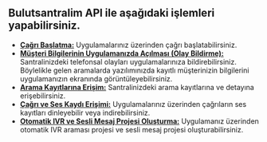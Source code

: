 **Bulutsantralim API ile aşağıdaki işlemleri yapabilirsiniz.**
----
* **[Çağrı Başlatma:](https://github.com/verimor/Bulutsantralim-API/blob/master/cagri_baslatma.md)** Uygulamalarınız üzerinden çağrı başlatabilirsiniz.
* **[Müşteri Bilgilerinin Uygulamanızda Açılması (Olay Bildirme):](https://github.com/verimor/Bulutsantralim-API/blob/master/olay_bildirme.md)** Santralinizdeki telefonsal olayları uygulamalarınıza bildirebilirsiniz. Böylelikle gelen aramalarda yazılımınızda kayıtlı müşterinizin bilgilerini uygulamanızın ekranında görüntüleyebilirsiniz.
* **[Arama Kayıtlarına Erişim:](https://github.com/verimor/Bulutsantralim-API/blob/master/arama_kayitlarina_erisim.md)** Santralinizdeki arama kayıtlarına ve detayına erişebilirsiniz.
* **[Çağrı ve Ses Kaydı Erişimi:](https://github.com/verimor/Bulutsantralim-API/blob/master/ses_kaydi_erisimi.md)** Uygulamalarınız üzerinden çağrıların ses kayıtları dinleyebilir veya indirebilirsiniz.
* **[Otomatik IVR ve Sesli Mesaj Projesi Oluşturma:](https://github.com/verimor/Bulutsantralim-API/blob/master/otomatik_ivr_aramasi_kampanyasi.md)** Uygulamanız üzerinden otomatik IVR araması projesi ve sesli mesaj projesi oluşturabilirsiniz.
